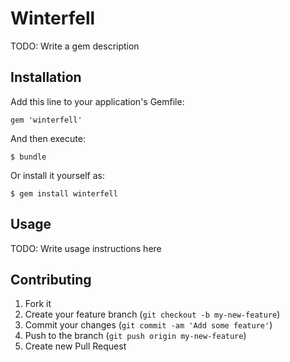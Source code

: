 # Winterfell

TODO: Write a gem description

## Installation

Add this line to your application's Gemfile:

    gem 'winterfell'

And then execute:

    $ bundle

Or install it yourself as:

    $ gem install winterfell

## Usage

TODO: Write usage instructions here

## Contributing

1. Fork it
2. Create your feature branch (`git checkout -b my-new-feature`)
3. Commit your changes (`git commit -am 'Add some feature'`)
4. Push to the branch (`git push origin my-new-feature`)
5. Create new Pull Request
